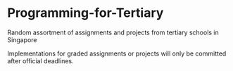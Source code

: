 # Programming-for-Tertiary
Random assortment of assignments and projects from tertiary schools in Singapore

Implementations for graded assignments or projects will only be committed after official deadlines.

